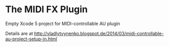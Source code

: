 The MIDI FX Plugin
==================

Empty Xcode 5 project for MIDI-controllable AU plugin

Details are at http://vladlytvynenko.blogspot.de/2014/03/midi-controllable-au-project-setup-in.html
